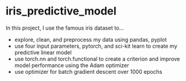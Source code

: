 # iris_predictive_model

In this project, I use the famous iris dataset to...
- explore, clean, and preprocess my data using pandas, pyplot
- use four input parameters, pytorch, and sci-kit learn to create my predictive linear model
- use torch.nn and torch.functional to create a criterion and improve model performance using the Adam optimizer
- use optimizer for batch gradient descent over 1000 epochs
